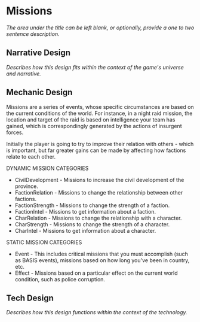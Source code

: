 Missions
===

*The area under the title can be left blank, or optionally, provide a one to two sentence description.*

Narrative Design
---

*Describes how this design fits within the context of the game's universe and narrative.*

Mechanic Design
---

Missions are a series of events, whose specific circumstances are based on the current conditions of the world. For instance, in a night raid mission, the location and target of the raid is based on intelligence your team has gained, which is correspondingly generated by the actions of insurgent forces. 

Initially the player is going to try to improve their relation with others - which is important, but far greater gains can be made by affecting how factions relate to each other.

DYNAMIC MISSION CATEGORIES
 - CivilDevelopment - Missions to increase the civil development of the province.
 - FactionRelation - Missions to change the relationship between other factions.
 - FactionStrength - Missions to change the strength of a faction.
 - FactionIntel - Missions to get information about a faction.
 - CharRelation - Missions to change the relationship with a character.
 - CharStrength - Missions to change the strength of a character.
 - CharIntel - Missions to get information about a character.

STATIC MISSION CATEGORIES
 - Event - This includes critical missions that you must accomplish (such as BASIS events), missions based on how long you've been in country, etc.
 - Effect - Missions based on a particular effect on the current world condition, such as police corruption.

Tech Design
---

*Describes how this design functions within the context of the technology.*
